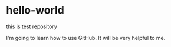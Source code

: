 # hello-world
this is test repository

I'm going to learn how to use GitHub.
It will be very helpful to me.
